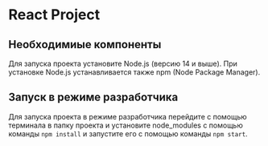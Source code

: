 # React Project

## Необходимиые компоненты

Для запуска проекта установите Node.js (версию 14 и выше). При установке Node.js устанавливается также npm (Node Package Manager).

## Запуск в режиме разработчика
Для запуска проекта в режиме разработчика перейдите с помощью терминала в папку проекта 
и установите node_modules с помощью команды ```npm install``` и запустите его с помощью команды ```npm start```.

